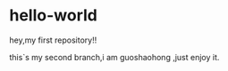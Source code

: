 hello-world
===========

hey,my first repository!!

this`s my second branch,i am guoshaohong ,just enjoy it.
